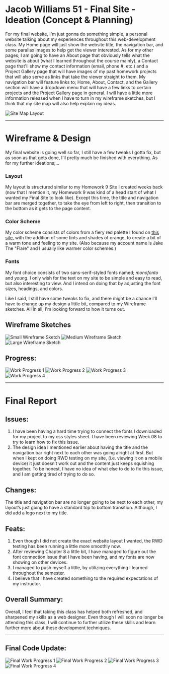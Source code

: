 # Jacob Williams 51 - Final Site - Ideation (Concept & Planning)

For my final website, I'm just gonna do something simple, a personal website talking about my experiences throughout this web-development class.  My Home page will just show the website title, the navigation bar, and some parallax images to help get the viewer interested.  As for my other pages; I am going to have an About page that obviously tells what the website is about (what I learned throughout the course mainly), a Contact page that'll show my contact information (email, phone #, etc.) and a Project Gallery page that will have images of my past homework projects that will also serve as links that take the viewer straight to them.  My navigation bar will feature links to; Home, About, Contact, and the Gallery section will have a dropdown menu that will have a few links to certain projects and the Project Gallery page in general.  I will have a little more information released when I have to turn in my wireframe sketches, but I think that my site map will also help explain my ideas.

![Site Map Layout](imgs/Site_Map.jpeg)

<hr>

# Wireframe & Design

My final website is going well so far, I still have a few tweaks I gotta fix, but as soon as that gets done, I'll pretty much be finished with everything.  As for my further ideations;...

### Layout
My layout is structured similar to my Homework 9 Site I created weeks back (now that I mention it, my Homework 9 was kind of a head start of what I wanted my Final Site to look like).  Except this time, the title and navigation bar are merged together, to take the eye from left to right, then transition to the bottom as it gets to the page content.

### Color Scheme
My color scheme consists of colors from a fiery red palette I found on [this site](http://blog.visme.co/color-combinations/), with the addition of some tints and shades of orange, to create a bit of a warm tone and feeling to my site.  (Also because my account name is Jake The "Flare" and I usually like warmer color schemes.)

### Fonts
My font choice consists of two sans-serif-styled fonts named; <i>monofonto</i> and <i>young</i>.  I only wish for the text on my site to be simple and easy to read, but also interesting to view.  And I intend on doing that by adjusting the font sizes, headings, and colors.  

Like I said, I still have some tweaks to fix, and there might be a chance I'll have to change up my design a little bit, compared to my Wireframe sketches.  All in all, I'm looking forward to how it turns out.

## Wireframe Sketches
![Small Wireframe Sketch](./imgs/Small.jpeg)
![Medium Wireframe Sketch](./imgs/Medium.jpeg)
![Large Wireframe Sketch](./imgs/Large.jpeg)

## Progress:
![Work Progress 1](./imgs/Progress-1.png)
![Work Progress 2](./imgs/Progress-2.png)
![Work Progress 3](./imgs/Progress-3.png)
![Work Progress 4](./imgs/Progress-4.png)

<hr>

# Final Report
## Issues:
1. I have been having a hard time trying to connect the fonts I downloaded for my project to my css styles sheet.  I have been reviewing Week 08 to try to learn how to fix this issue.
2. The design idea I mentioned earlier about having the title and the navigation bar right next to each other was going alright at first.  But when I kept on doing RWD testing on my site, (i.e. viewing it on a mobile device) it just doesn’t work out and the content just keeps squishing together.  To be honest, I have no idea of what else to do to fix this issue, and I am getting tired of trying to do so.

## Changes:
The title and navigation bar are no longer going to be next to each other, my layout’s just going to have a standard top to bottom transition.  Although, I did add a logo next to my title.

## Feats:
1. Even though I did not create the exact website layout I wanted, the RWD testing has been running a little more smoothly now.
2. After reviewing Chapter 8 a little bit, I have managed to figure out the font connection issue that I have been having, and my fonts are now showing on other devices.
3. I managed to push myself a little, by utilizing everything I learned throughout the semester.
4. I believe that I have created something to the required expectations of my instructor.

## Overall Summary:
Overall, I feel that taking this class has helped both refreshed, and sharpened my skills as a web designer.  Even though I will soon no longer be attending this class, I will continue to further utilize these skills and learn further more about these development techniques.

<hr>

## Final Code Update:
![Final Work Progress 1](./imgs/Final-Progress-1.png)
![Final Work Progress 2](./imgs/Final-Progress-2.png)
![Final Work Progress 3](./imgs/Final-Progress-3.png)
![Final Work Progress 4](./imgs/Final-Progress-4.png)

